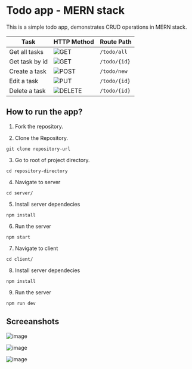 # Todo app - MERN stack

This is a simple todo app, demonstrates CRUD operations in MERN stack.

| Task | HTTP Method | Route Path |
|----------|----------|----------|
| Get all tasks  | ![GET](https://img.shields.io/badge/GET-blue)     | `/todo/all`   |
| Get task by id | ![GET](https://img.shields.io/badge/GET-blue)     | `/todo/{id}`   |
| Create a task  | ![POST](https://img.shields.io/badge/POST-green)  | `/todo/new`   |
| Edit a task    | ![PUT](https://img.shields.io/badge/PUT-yellow)   | `/todo/{id}`   |
| Delete a task  | ![DELETE](https://img.shields.io/badge/DELETE-red)| `/todo/{id}`   |
   

## How to run the app?

1. Fork the repository.

2. Clone the Repository.

```
git clone repository-url
```

3. Go to root of project directory.

```
cd repository-directory
```

4. Navigate to server
```
cd server/
```

5. Install server dependecies
```
npm install
```

6. Run the server
```
npm start
```

7. Navigate to client
```
cd client/
```

8. Install server dependecies
```
npm install
```

9. Run the server
```
npm run dev
```

## Screeanshots 

![image](https://github.com/DharshiBalasubramaniyam/Project-Guidance/assets/139672976/5ac007d3-3259-490e-b740-09b2f0d0cb68)

![image](https://github.com/DharshiBalasubramaniyam/Project-Guidance/assets/139672976/f38b0309-0d4e-4e47-9847-c7d9d0c588e7)

![image](https://github.com/DharshiBalasubramaniyam/Project-Guidance/assets/139672976/09121f07-49ca-4bc7-afba-7f878c35802d)
